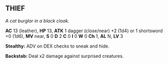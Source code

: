 ## THIEF

_A cat burglar in a black cloak._

**AC** 13 (leather), **HP** 13, **ATK** 1 dagger (close/near) +2 (1d4) or 1 shortsword +0 (1d6), **MV** near, **S** 0 **D** 2 **C** 0 **I** 0 **W** 0 **Ch** 1, **AL** N, **LV** 3

**Stealthy:** ADV on DEX checks to sneak and hide.

**Backstab:** Deal x2 damage against surprised creatures.

